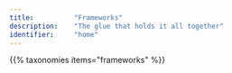 ```yaml
---
title: 			"Frameworks"
description: 	"The glue that holds it all together"
identifier:		"home"
---
```


{{% taxonomies items="frameworks" %}}